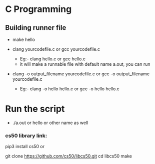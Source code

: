 # C Programming


## Building runner file
- make hello

- clang yourcodefile.c or gcc yourcodefile.c 
    - Eg:- clang hello.c or gcc hello.c
    - it will make a runnable file with default name a.out, you can run

- clang -o output_filename yourcodefile.c or gcc -o output_filename yourcodefile.c
    - Eg:- clang -o hello hello.c or gcc -o hello hello.c


# Run the script
- ./a.out or hello or other name as well



### cs50 library link:
pip3 install cs50
or 

git clone https://github.com/cs50/libcs50.git
cd libcs50
make